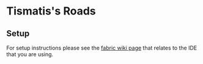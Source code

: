 # Tismatis's Roads

## Setup

For setup instructions please see the [fabric wiki page](https://fabricmc.net/wiki/tutorial:setup) that relates to the IDE that you are using.
